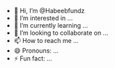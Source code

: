 - 👋 Hi, I’m @Habeebfundz
- 👀 I’m interested in ...
- 🌱 I’m currently learning ...
- 💞️ I’m looking to collaborate on ...
- 📫 How to reach me ...
- 😄 Pronouns: ...
- ⚡ Fun fact: ...

<!---
Habeebfundz/Habeebfundz is a ✨ special ✨ repository because its `README.md` (this file) appears on your GitHub profile.
You can click the Preview link to take a look at your changes.
--->

